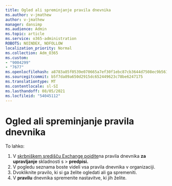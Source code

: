 ```yaml
---
title: Ogled ali spreminjanje pravila dnevnika
ms.author: v-jmathew
author: v-jmathew
manager: dansimp
ms.audience: Admin
ms.topic: article
ms.service: o365-administration
ROBOTS: NOINDEX, NOFOLLOW
localization_priority: Normal
ms.collection: Adm_O365
ms.custom:
- "9004299"
- "7677"
ms.openlocfilehash: a8783a85f0539e070665a7ef30f1ebc87cb3644d7508ec9b561ad17200c97505
ms.sourcegitcommit: b5f7da89a650d2915dc652449623c78be6247175
ms.translationtype: MT
ms.contentlocale: sl-SI
ms.lasthandoff: 08/05/2021
ms.locfileid: "54045112"
---
```

# <a name="view-or-modify-a-journal-rule"></a>Ogled ali spreminjanje pravila dnevnika

To lahko:

1. V [skrbniškem središču Exchange pojdite](https://go.microsoft.com/fwlink/p/?linkid=2059104)na pravila dnevnika **za upravljanje** skladnosti s  >  **predpisi.**
2. V pogledu seznama boste videli vsa pravila dnevnika v organizaciji.
3. Dvokliknite pravilo, ki si ga želite ogledati ali ga spremeniti.
4. V **pravilu** dnevnika spremenite nastavitve, ki jih želite.

